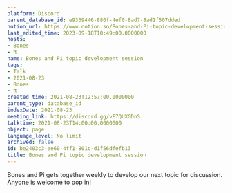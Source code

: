 ```yaml
---
platform: Discord
parent_database_id: e9339446-880f-4ef0-8ad7-8ad1f507dded
notion_url: https://www.notion.so/Bones-and-Pi-topic-development-session-be2403c3ee604ff1801cd1f56dfefb13
last_edited_time: 2023-09-18T10:49:00.0000000
hosts:
- Bones
- π
name: Bones and Pi topic development session
tags:
- Talk
- 2021-08-23
- Bones
- π
created_time: 2021-08-23T12:57:00.0000000
parent_type: database_id
indexDate: 2021-08-23
meeting_link: https://discord.gg/vE7QUXGDnS
talktime: 2021-08-23T14:00:00.0000000
object: page
language_level: No limit
archived: false
id: be2403c3-ee60-4ff1-801c-d1f56dfefb13
title: Bones and Pi topic development session
---
```


Bones and Pi gets together weekly to develop our next topic for discussion.
Anyone is welcome to pop in!










